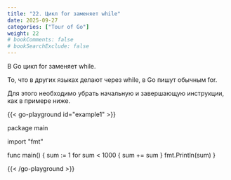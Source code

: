```yaml
---
title: "22. Цикл for заменяет while"
date: 2025-09-27
categories: ["Tour of Go"]
weight: 22
# bookComments: false
# bookSearchExclude: false
---
```

В Go цикл for заменяет while.

То, что в других языках делают через while, в Go пишут обычным for.

Для этого необходимо убрать начальную и завершающую инструкции, как в примере ниже.



{{< go-playground id="example1" >}}

package main

import "fmt"

func main() {
    sum := 1
    for sum < 1000 {
    sum += sum
}
fmt.Println(sum)
}


{{< /go-playground >}} 